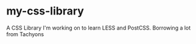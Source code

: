 # my-css-library
A CSS Library I'm working on to learn LESS and PostCSS. Borrowing a lot from Tachyons
